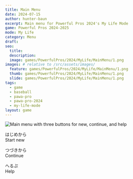 ```yaml
---
title: Main Menu
date: 2024-07-15
author: hunter-baun
excerpt: Main menu for Powerful Pros 2024's My Life Mode
game: Powerful Pros 2024-2025
mode: My Life
category: Menu
draft: 
seo:
  title:
  description:
  image: games/PowerfulPros/2024/MyLife/MainMenu/1.png
images: # relative to /src/assets/images/
  feature: games/PowerfulPros/2024/MyLife/MainMenu/1.png
  thumb: games/PowerfulPros/2024/MyLife/MainMenu/1.png
  slide: games/PowerfulPros/2024/MyLife/MainMenu/1.png
tags:
  - game
  - baseball
  - pawa-pro
  - pawa-pro-2024
  - my-life-mode
layout: game
---
```

![Main menu with three buttons for new, continue, and help](/assets/images/games/PowerfulPros/2024/MyLife/MainMenu/1.png)

はじめから\
Start new

つづきから\
Continue

へるぷ\
Help